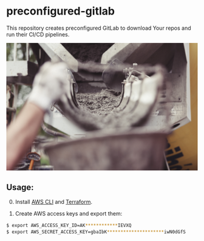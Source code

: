 # preconfigured-gitlab

This repository creates preconfigured GitLab to download Your repos and run their CI/CD pipelines.

![Foto von Life Of Pix - Fliessender Zement](./img/readme-cement.jpg)

## Usage:

0) Install [AWS CLI](https://docs.aws.amazon.com/cli/latest/userguide/getting-started-install.html) and [Terraform](https://learn.hashicorp.com/tutorials/terraform/install-cli).

1) Create AWS access keys and export them:
```bash
$ export AWS_ACCESS_KEY_ID=AK************IEVXQ
$ export AWS_SECRET_ACCESS_KEY=gbaIbK*********************iwN0dGfS
```

